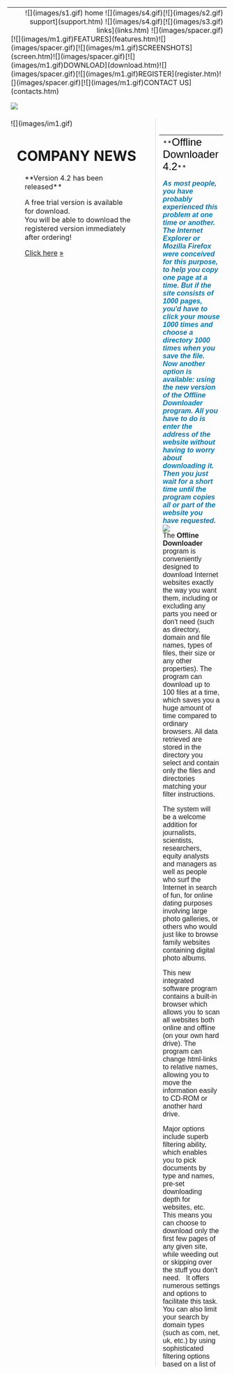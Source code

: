 <div id="wrap">

<table id="content" border="0" cellpadding="0" cellspacing="0" width="100%" height="80%">

<tbody>

<tr>

<td colspan="2" height="115" valign="top">

<div id="top">

<div id="menu_pict" align="right">![](images/s1.gif) home ![](images/s4.gif)[![](images/s2.gif) support](support.htm) ![](images/s4.gif)[![](images/s3.gif) links](links.htm) ![](images/spacer.gif)</div>

<div id="menu">[![](images/m1.gif)FEATURES](features.htm)![](images/spacer.gif)[![](images/m1.gif)SCREENSHOTS](screen.htm)![](images/spacer.gif)[![](images/m1.gif)DOWNLOAD](download.htm)![](images/spacer.gif)[![](images/m1.gif)REGISTER](register.htm)![](images/spacer.gif)[![](images/m1.gif)CONTACT US](contacts.htm)  
</div>

![](images/spacer.gif)</div>

</td>

</tr>

<tr>

<td width="333" valign="top">![](images/im1.gif)  

<div id="left_content" style="margin:5px 12px 15px 14px ">

# COMPANY NEWS

<div style="margin-left:18px; margin-right:35px ">**Version 4.2 has been released**  

A free trial version is available for download.  
You will be able to download the registered version immediately after ordering!  

[Click here](register.htm) [»](#)</div>

</div>

</td>

<td valign="top" style="border-left:1px solid #D9D9D9;">

<div id="right_content"> 

<table border="0" cellspacing="0" cellpadding="0">

<tbody>

<tr>

<td valign="TOP" width="100%">  
**<font face="arial,helvetica"><font color="#000000"><font size="+2">Offline Downloader 4.2</font></font></font>**

**_<font face="arial,helvetica"><font color="#0078B3">As most people, you have probably experienced this problem at one time or another. The Internet Explorer or Mozilla Firefox were conceived for this purpose, to help you copy one page at a time. But if the site consists of 1000 pages, you'd have to click your mouse 1000 times and choose a directory 1000 times when you save the file. Now another option is available: using the new version of the Offline Downloader  program. All you have to do is enter the address of the website without having to worry about downloading it. Then you just wait for a short time until the program copies all or part of the website you have requested.</font></font>_**  
[![](images/offlinedownloader.gif)](images/mainform.gif)  
<font face="arial,helvetica">The **Offline Downloader** program is conveniently designed to download Internet websites exactly the way you want them, including or excluding any parts you need or don't need (such as directory, domain and file names, types of files, their size or any other properties). The program can download up to 100 files at a time, which saves you a huge amount of time compared to ordinary browsers. All data retrieved are stored in the directory you select and contain only the files and directories matching your filter instructions. </font>

<font face="arial,helvetica">The system will be a welcome addition for journalists, scientists, researchers, equity analysts and managers as well as people who surf the Internet in search of fun, for online dating purposes involving large photo galleries, or others who would just like to browse family websites containing digital photo albums. </font>

<font face="arial,helvetica">This new integrated software program contains a built-in browser which allows you to scan all websites both online and offline (on your own hard drive). The program can change html-links to relative names, allowing you to move the information easily to CD-ROM or another hard drive.</font>

<font face="arial,helvetica">Major options include superb filtering ability, which enables you to pick documents by type and names, pre-set downloading depth for websites, etc. This means you can choose to download only the first few pages of any given site, while weeding out or skipping over the stuff you don't need.   It offers numerous settings and options to facilitate this task. You can also limit your search by domain types (such as com, net, uk, etc.) by using sophisticated filtering options based on a list of key words and other auxiliary options. </font>

<font face="arial,helvetica"><font color="#000099">5-Star rating on CNET Download.com</font></font>  
![](cnet_rating-51.gif)<font face="arial,helvetica"><font color="#000066">"Quick" and "logical" perfectly describe this tool for downloading and browsing sites offline. Offline Downloader's somewhat old-fashioned yet ergonomic interface helps you along every step of the way. Rearrange the panes to suit your activities with just one click. Up to 100 simultaneous connections ensure a high speed. The software is project-based, so that you can retrieve several sites within one project and download only updated files later. The extensive options, which you set for every project, let you make optimal use of your Internet connection by filtering pages and files by type, size, and keyword. Those who are searching for an ultimate offline browser may have found it. </font></font>

[![](dload-bn1.gif)](http://www.offlinedownloader.com/demo/offlinedownloader.exe)**<font face="arial,helvetica"> [Download Now ](http://www.offlinedownloader.com/demo/offlinedownloader.exe)</font>**  
<font face="arial,helvetica">Free download 670</font>K 

<div align="right"><font color="#FFFFFF"><font size="-2">....</font></font></div>

</td>

</tr>

</tbody>

</table>

</div>

</td>

</tr>

<tr>

<td class="footer_left">

<div style="margin:6px 0px 0px 33px "><span class="copy a">©2007 InternetSoft Corp.  
All rights reserved.</span></div>

</td>

<td class="footer_right">

<div align="center" class="bot_txt" style="margin-top:10px "><span class="bot_txt a">Home</span>![](images/bot_px.gif)[Features](features.htm)![](images/bot_px.gif)[Screenshots](screen.htm)![](images/bot_px.gif)[Download](download.htm) ![](images/bot_px.gif)[Register ](register.htm) ![](images/bot_px.gif)[Support ](support.htm) ![](images/bot_px.gif)[Contact Us ](contacts.htm) ![](images/bot_px.gif)[Links](links.htm)</div>

</td>

</tr>

</tbody>

</table>

<table></table>

</div>
